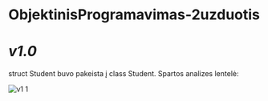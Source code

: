 # ObjektinisProgramavimas-2uzduotis

# _**v1.0**_

struct Student buvo pakeista į class Student. Spartos analizes lentelė:

![v1 1](https://user-images.githubusercontent.com/90028851/144236777-0f8f8d3a-0272-4447-9181-1dfe3ffede39.png)
